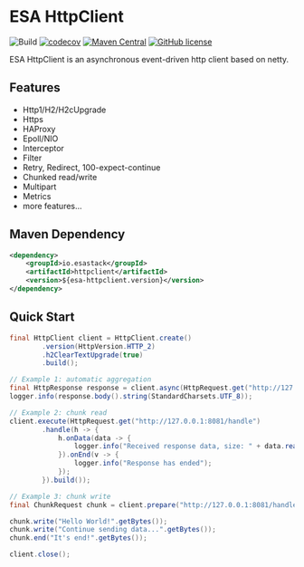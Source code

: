 # ESA HttpClient

![Build](https://github.com/esastack/esa-httpclient/workflows/Build/badge.svg?branch=main)
[![codecov](https://codecov.io/gh/esastack/esa-httpclient/branch/main/graph/badge.svg?token=D85SMNQNK0)](https://codecov.io/gh/esastack/esa-httpclient)
[![Maven Central](https://maven-badges.herokuapp.com/maven-central/io.esastack/httpclient/badge.svg)](https://maven-badges.herokuapp.com/maven-central/io.esastack/httpclient/)
[![GitHub license](https://img.shields.io/github/license/esastack/esa-httpclient)](https://github.com/esastack/esa-httpclient/blob/main/LICENSE)

ESA HttpClient is an asynchronous event-driven http client based on netty.

## Features

- Http1/H2/H2cUpgrade
- Https
- HAProxy
- Epoll/NIO
- Interceptor
- Filter
- Retry, Redirect, 100-expect-continue
- Chunked read/write
- Multipart
- Metrics
- more features...

## Maven Dependency

```xml
<dependency>
    <groupId>io.esastack</groupId>
    <artifactId>httpclient</artifactId>
    <version>${esa-httpclient.version}</version>
</dependency>
```

## Quick Start

```java
final HttpClient client = HttpClient.create()
        .version(HttpVersion.HTTP_2)
        .h2ClearTextUpgrade(true)
        .build();

// Example 1: automatic aggregation
final HttpResponse response = client.async(HttpRequest.get("http://127.0.0.1:8081/").build()).get();
logger.info(response.body().string(StandardCharsets.UTF_8));

// Example 2: chunk read
client.execute(HttpRequest.get("http://127.0.0.1:8081/handle")
        .handle(h -> {
            h.onData(data -> {
                logger.info("Received response data, size: " + data.readableBytes());
            }).onEnd(v -> {
                logger.info("Response has ended");
            });
        }).build());

// Example 3: chunk write
final ChunkRequest chunk = client.prepare("http://127.0.0.1:8081/handle").build();

chunk.write("Hello World!".getBytes());
chunk.write("Continue sending data...".getBytes());
chunk.end("It's end!".getBytes());

client.close();
```
